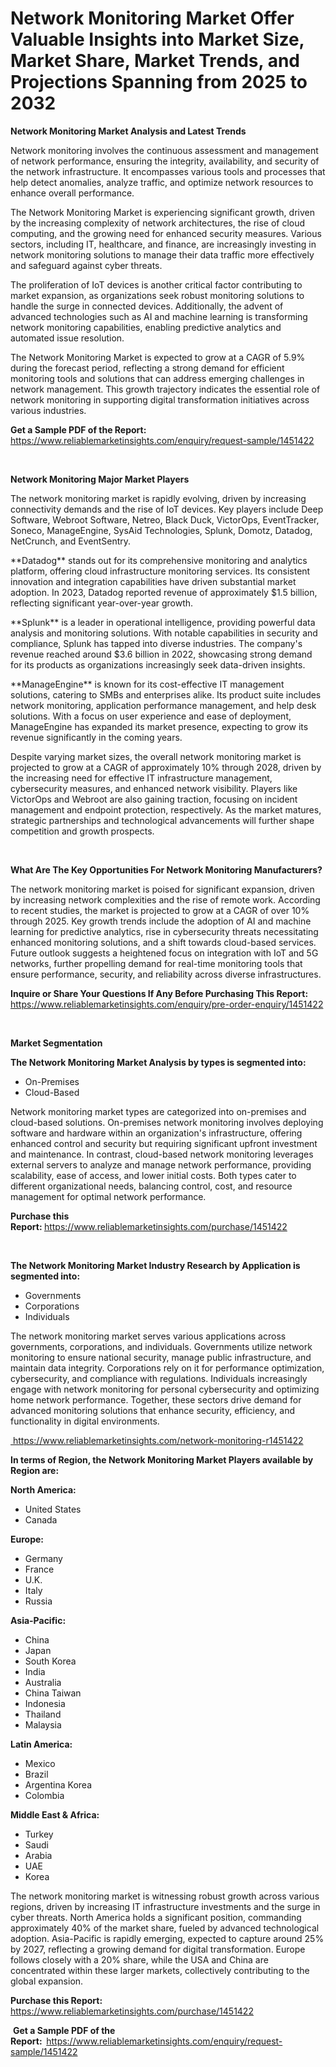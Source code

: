 <p><h1>Network Monitoring Market Offer Valuable Insights into Market Size, Market Share, Market Trends, and Projections Spanning from 2025 to 2032</h1></p><p><strong>Network Monitoring Market Analysis and Latest Trends</strong></p>
<p><p>Network monitoring involves the continuous assessment and management of network performance, ensuring the integrity, availability, and security of the network infrastructure. It encompasses various tools and processes that help detect anomalies, analyze traffic, and optimize network resources to enhance overall performance.</p><p>The Network Monitoring Market is experiencing significant growth, driven by the increasing complexity of network architectures, the rise of cloud computing, and the growing need for enhanced security measures. Various sectors, including IT, healthcare, and finance, are increasingly investing in network monitoring solutions to manage their data traffic more effectively and safeguard against cyber threats.</p><p>The proliferation of IoT devices is another critical factor contributing to market expansion, as organizations seek robust monitoring solutions to handle the surge in connected devices. Additionally, the advent of advanced technologies such as AI and machine learning is transforming network monitoring capabilities, enabling predictive analytics and automated issue resolution.</p><p>The Network Monitoring Market is expected to grow at a CAGR of 5.9% during the forecast period, reflecting a strong demand for efficient monitoring tools and solutions that can address emerging challenges in network management. This growth trajectory indicates the essential role of network monitoring in supporting digital transformation initiatives across various industries.</p></p>
<p><strong>Get a Sample PDF of the Report:&nbsp;</strong> <a href="https://www.reliablemarketinsights.com/enquiry/request-sample/1451422?utm_campaign=2717&utm_medium=2&utm_source=Github&utm_content=ia&utm_term=20042025&utm_id=network-monitoring">https://www.reliablemarketinsights.com/enquiry/request-sample/1451422</a></p>
<p>&nbsp;</p>
<p><strong>Network Monitoring Major Market Players</strong></p>
<p><p>The network monitoring market is rapidly evolving, driven by increasing connectivity demands and the rise of IoT devices. Key players include Deep Software, Webroot Software, Netreo, Black Duck, VictorOps, EventTracker, Soneco, ManageEngine, SysAid Technologies, Splunk, Domotz, Datadog, NetCrunch, and EventSentry.</p><p>**Datadog** stands out for its comprehensive monitoring and analytics platform, offering cloud infrastructure monitoring services. Its consistent innovation and integration capabilities have driven substantial market adoption. In 2023, Datadog reported revenue of approximately $1.5 billion, reflecting significant year-over-year growth.</p><p>**Splunk** is a leader in operational intelligence, providing powerful data analysis and monitoring solutions. With notable capabilities in security and compliance, Splunk has tapped into diverse industries. The company's revenue reached around $3.6 billion in 2022, showcasing strong demand for its products as organizations increasingly seek data-driven insights.</p><p>**ManageEngine** is known for its cost-effective IT management solutions, catering to SMBs and enterprises alike. Its product suite includes network monitoring, application performance management, and help desk solutions. With a focus on user experience and ease of deployment, ManageEngine has expanded its market presence, expecting to grow its revenue significantly in the coming years.</p><p>Despite varying market sizes, the overall network monitoring market is projected to grow at a CAGR of approximately 10% through 2028, driven by the increasing need for effective IT infrastructure management, cybersecurity measures, and enhanced network visibility. Players like VictorOps and Webroot are also gaining traction, focusing on incident management and endpoint protection, respectively. As the market matures, strategic partnerships and technological advancements will further shape competition and growth prospects.</p></p>
<p>&nbsp;</p>
<p><strong>What Are The Key Opportunities For Network Monitoring Manufacturers?</strong></p>
<p><p>The network monitoring market is poised for significant expansion, driven by increasing network complexities and the rise of remote work. According to recent studies, the market is projected to grow at a CAGR of over 10% through 2025. Key growth trends include the adoption of AI and machine learning for predictive analytics, rise in cybersecurity threats necessitating enhanced monitoring solutions, and a shift towards cloud-based services. Future outlook suggests a heightened focus on integration with IoT and 5G networks, further propelling demand for real-time monitoring tools that ensure performance, security, and reliability across diverse infrastructures.</p></p>
<p><strong>Inquire or Share Your Questions If Any Before Purchasing This Report:</strong> <a href="https://www.reliablemarketinsights.com/enquiry/pre-order-enquiry/1451422?utm_campaign=2717&utm_medium=2&utm_source=Github&utm_content=ia&utm_term=20042025&utm_id=network-monitoring">https://www.reliablemarketinsights.com/enquiry/pre-order-enquiry/1451422</a></p>
<p>&nbsp;</p>
<p><strong>Market Segmentation</strong></p>
<p><strong>The Network Monitoring Market Analysis by types is segmented into:</strong></p>
<p><ul><li>On-Premises</li><li>Cloud-Based</li></ul></p>
<p><p>Network monitoring market types are categorized into on-premises and cloud-based solutions. On-premises network monitoring involves deploying software and hardware within an organization's infrastructure, offering enhanced control and security but requiring significant upfront investment and maintenance. In contrast, cloud-based network monitoring leverages external servers to analyze and manage network performance, providing scalability, ease of access, and lower initial costs. Both types cater to different organizational needs, balancing control, cost, and resource management for optimal network performance.</p></p>
<p><strong>Purchase this Report:&nbsp;</strong><a href="https://www.reliablemarketinsights.com/purchase/1451422?utm_campaign=2717&utm_medium=2&utm_source=Github&utm_content=ia&utm_term=20042025&utm_id=network-monitoring">https://www.reliablemarketinsights.com/purchase/1451422</a></p>
<p>&nbsp;</p>
<p><strong>The Network Monitoring Market Industry Research by Application is segmented into:</strong></p>
<p><ul><li>Governments</li><li>Corporations</li><li>Individuals</li></ul></p>
<p><p>The network monitoring market serves various applications across governments, corporations, and individuals. Governments utilize network monitoring to ensure national security, manage public infrastructure, and maintain data integrity. Corporations rely on it for performance optimization, cybersecurity, and compliance with regulations. Individuals increasingly engage with network monitoring for personal cybersecurity and optimizing home network performance. Together, these sectors drive demand for advanced monitoring solutions that enhance security, efficiency, and functionality in digital environments.</p></p>
<p><a href="https://www.reliablemarketinsights.com/network-monitoring-r1451422?utm_campaign=2717&utm_medium=2&utm_source=Github&utm_content=ia&utm_term=20042025&utm_id=network-monitoring">&nbsp;https://www.reliablemarketinsights.com/network-monitoring-r1451422</a></p>
<p><strong>In terms of Region, the Network Monitoring Market Players available by Region are:</strong></p>
<p>
    <p> <strong> North America: </strong>
        <ul>
            <li>United States</li>
            <li>Canada</li>
        </ul>
        </p> 
    <p> <strong> Europe: </strong>
        <ul>
            <li>Germany</li>
            <li>France</li>
            <li>U.K.</li>
            <li>Italy</li>
            <li>Russia</li>
        </ul>
        </p> 
    <p> <strong> Asia-Pacific: </strong>
        <ul>
            <li>China</li>
            <li>Japan</li>
            <li>South Korea</li>
            <li>India</li>
            <li>Australia</li>
            <li>China Taiwan</li>
            <li>Indonesia</li>
            <li>Thailand</li>
            <li>Malaysia</li>
        </ul>
        </p> 
    <p> <strong> Latin America: </strong>
        <ul>
            <li>Mexico</li>
            <li>Brazil</li>
            <li>Argentina Korea</li>
            <li>Colombia</li>
        </ul>
        </p> 
    <p> <strong> Middle East & Africa: </strong>
        <ul>
            <li>Turkey</li>
            <li>Saudi</li>
            <li>Arabia</li>
            <li>UAE</li>
            <li>Korea</li>
        </ul>
    </p>
    </p>
<p><p>The network monitoring market is witnessing robust growth across various regions, driven by increasing IT infrastructure investments and the surge in cyber threats. North America holds a significant position, commanding approximately 40% of the market share, fueled by advanced technological adoption. Asia-Pacific is rapidly emerging, expected to capture around 25% by 2027, reflecting a growing demand for digital transformation. Europe follows closely with a 20% share, while the USA and China are concentrated within these larger markets, collectively contributing to the global expansion.</p></p>
<p><strong>Purchase this Report: </strong><a href="https://www.reliablemarketinsights.com/purchase/1451422?utm_campaign=2717&utm_medium=2&utm_source=Github&utm_content=ia&utm_term=20042025&utm_id=network-monitoring">https://www.reliablemarketinsights.com/purchase/1451422</a></p>
<p>&nbsp;<strong>Get a Sample PDF of the Report:&nbsp;&nbsp;</strong><a href="https://www.reliablemarketinsights.com/enquiry/request-sample/1451422?utm_campaign=2717&utm_medium=2&utm_source=Github&utm_content=ia&utm_term=20042025&utm_id=network-monitoring">https://www.reliablemarketinsights.com/enquiry/request-sample/1451422</a></p>
<p><strong></strong></p>
<p><p></p><p></p><p></p></p>
